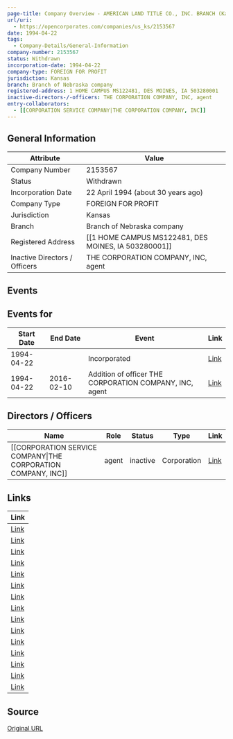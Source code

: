 ```yaml
---
page-title: Company Overview - AMERICAN LAND TITLE CO., INC. BRANCH (Kansas - 2153567)
url/uri:
  - https://opencorporates.com/companies/us_ks/2153567
date: 1994-04-22
tags:
  - Company-Details/General-Information
company-number: 2153567
status: Withdrawn
incorporation-date: 1994-04-22
company-type: FOREIGN FOR PROFIT
jurisdiction: Kansas
branch: Branch of Nebraska company
registered-address: 1 HOME CAMPUS MS122481, DES MOINES, IA 503280001
inactive-directors-/-officers: THE CORPORATION COMPANY, INC, agent
entry-collaborators:
  - [[CORPORATION SERVICE COMPANY|THE CORPORATION COMPANY, INC]]
---
```


## General Information
| Attribute | Value |
|-----------|-------|
| Company Number | 2153567 |
| Status | Withdrawn |
| Incorporation Date | 22 April 1994 (about 30 years ago) |
| Company Type | FOREIGN FOR PROFIT |
| Jurisdiction | Kansas |
| Branch | Branch of Nebraska company |
| Registered Address | [[1 HOME CAMPUS MS122481, DES MOINES, IA 503280001]] |
| Inactive Directors / Officers | THE CORPORATION COMPANY, INC, agent |

## Events
## Events for
| Start Date | End Date   | Event                                                   | Link |
|------------|------------|-------------------------------------------------------|------|
| 1994-04-22 |            | Incorporated                                            | [Link](https://opencorporates.com/events/71168183) |
| 1994-04-22 | 2016-02-10 | Addition of officer THE CORPORATION COMPANY, INC, agent | [Link](https://opencorporates.com/events/71168177) |

## Directors / Officers
| Name                 | Role            | Status     | Type        | Link |
|----------------------|-----------------|------------|-------------|------|
| [[CORPORATION SERVICE COMPANY\|THE CORPORATION COMPANY, INC]] | agent           | inactive   | Corporation | [Link](https://opencorporates.com/officers/158059089) |

## Links
| Link |
|------|
| [Link](/companies/us_wv/151433) |
| [Link](/officers/158059089) |
| [Link](/companies/us_ar/100001824) |
| [Link](/companies/us_va/F1151549) |
| [Link](/companies/us_tx/0009834906) |
| [Link](https://www.sos.ks.gov/eforms/BusinessEntity/Search.aspx) |
| [Link](/companies/us_ga/K324852) |
| [Link](/companies/us_az/F00606208) |
| [Link](/companies/us_de/2349626) |
| [Link](/companies/us_ne/0440868) |
| [Link](/companies/us_pa/2563093) |
| [Link](/companies/us_hi/15446F1) |
| [Link](/events/71168177) |
| [Link](/companies/us_nj/0100559899) |
| [Link](/events/71168183) |

## Source
[Original URL](https://opencorporates.com/companies/us_ks/2153567)
